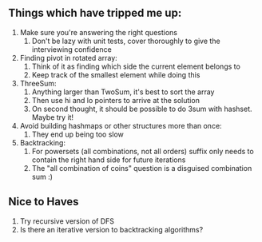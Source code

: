 ## Things which have tripped me up:
1. Make sure you're answering the right questions
   1. Don't be lazy with unit tests, cover thoroughly to give the interviewing confidence
2. Finding pivot in rotated array:
   1. Think of it as finding which side the current element belongs to
   2. Keep track of the smallest element while doing this
3. ThreeSum:
   1. Anything larger than TwoSum, it's best to sort the array
   2. Then use hi and lo pointers to arrive at the solution
   3. On second thought, it should be possible to do 3sum with hashset. Maybe try it!
4. Avoid building hashmaps or other structures more than once:
   1. They end up being too slow
5. Backtracking:
   1. For powersets (all combinations, not all orders) suffix only needs to contain the right hand side for future iterations
   2. The "all combination of coins" question is a disguised combination sum :)

## Nice to Haves
1. Try recursive version of DFS
2. Is there an iterative version to backtracking algorithms?